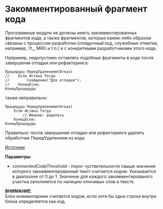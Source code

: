 #  Закомментированный фрагмент кода

Программные модули не должны иметь закомментированных фрагментов кода, а также фрагментов,
которые каким-либо образом связаны с процессом разработки (отладочный код, служебные отметки, например, !!!_, MRG и т.п.)
и с конкретными разработчиками этого кода.

Например, недопустимо оставлять подобные фрагменты в коде после завершения отладки или рефакторинга:

```bsl
Процедура ПередУдалением(Отказ)
//    Если Истина Тогда
//        Сообщение("Для отладки");
//    КонецЕсли;
КонецПроцедуры
```
также неправильно:
```bsl
Процедура ПередУдалением(Отказ)
    Если Истина Тогда
        // Иванов: доделать 
    КонецЕсли;
КонецПроцедуры
```

Правильно: после завершения отладки или рефакторинга удалить обработчик ПередУдалением из кода.

[Источник](https://its.1c.ru/db/v8std/content/456/hdoc)

**Параметры**:  
 * *commentedCodeThreshold* - порог чуствительности свыше значения которого закомментированный текст считается кодом.
 Указывается в диапазоне от 0 до 1. Значение для каждого закомментированого участка заполняется по налицию ключивых слов в тексте.

**ВНИМАНИЕ**:  
Блок комментарием считается кодом, если хотя бы одна строка внутри блока определяется как код. 